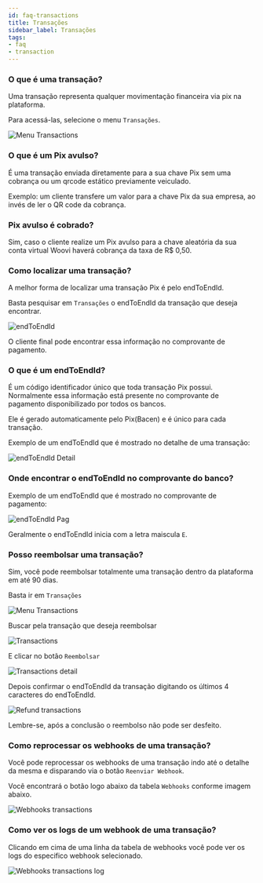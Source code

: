 ```yaml
---
id: faq-transactions
title: Transações
sidebar_label: Transações
tags:
- faq
- transaction
---
```


### O que é uma transação?

Uma transação representa qualquer movimentação financeira via pix na plataforma.

Para acessá-las, selecione o menu `Transações`.

![Menu Transactions](/img/FAQ/transactions-menu.png)


### O que é um Pix avulso?

É uma transação enviada diretamente para a sua chave Pix sem uma cobrança ou um qrcode estático previamente veiculado.

Exemplo: um cliente transfere um valor para a chave Pix da sua empresa, ao invés de ler o QR code da cobrança.

### Pix avulso é cobrado?

Sim, caso o cliente realize um Pix avulso para a chave aleatória da sua conta virtual Woovi haverá cobrança da taxa de R$ 0,50.

### Como localizar uma transação?

A melhor forma de localizar uma transação Pix é pelo endToEndId.

Basta pesquisar em `Transações` o endToEndId da transação que deseja encontrar.

![endToEndId](/img/FAQ/endToEndId.png)

O cliente final pode encontrar essa informação no comprovante de pagamento.

### O que é um endToEndId?

É um código identificador único que toda transação Pix possui. Normalmente essa informação está presente no comprovante de pagamento disponibilizado por todos os bancos.

Ele é gerado automaticamente pelo Pix(Bacen) e é único para cada transação.

Exemplo de um endToEndId que é mostrado no detalhe de uma transação:

![endToEndId Detail](/img/FAQ/endToEndId-detail.png)

### Onde encontrar o endToEndId no comprovante do banco?

Exemplo de um endToEndId que é mostrado no comprovante de pagamento:

![endToEndId Pag](/img/FAQ/pag-endToEndId.png)

Geralmente o endToEndId inicia com a letra maiscula `E`.

### Posso reembolsar uma transação?

Sim, você pode reembolsar totalmente uma transação dentro da plataforma em até 90 dias.

Basta ir em `Transações`

![Menu Transactions](/img/FAQ/transactions-menu.png)

Buscar pela transação que deseja reembolsar

![Transactions](/img/FAQ/transactions.png)

E clicar no botão `Reembolsar`

![Transactions detail](/img/FAQ/transaction-detail.png)

Depois confirmar o endToEndId da transação digitando os últimos 4 caracteres do endToEndId.

![Refund transactions](/img/FAQ/refund.png)

Lembre-se, após a conclusão o reembolso não pode ser desfeito.

### Como reprocessar os webhooks de uma transação?
Você pode reprocessar os webhooks de uma transação indo até o detalhe da mesma e disparando via o botão `Reenviar Webhook`. 

Você encontrará o botão logo abaixo da tabela `Webhooks` conforme imagem abaixo.

![Webhooks transactions](/img/FAQ/transaction_webhooks.png)

### Como ver os logs de um webhook de uma transação?
Clicando em cima de uma linha da tabela de webhooks você pode ver os logs do especifico webhook selecionado.

![Webhooks transactions log](/img/FAQ/transaction_webhooks_log.png)


